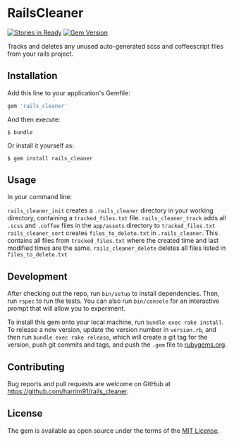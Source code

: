# RailsCleaner

[![Stories in Ready](https://badge.waffle.io/harrim91/rails_cleaner.svg?label=ready&title=Ready)](http://waffle.io/harrim91/rails_cleaner)
[![Gem Version](https://badge.fury.io/rb/rails_cleaner.svg)](https://badge.fury.io/rb/rails_cleaner)


Tracks and deletes any unused auto-generated scss and coffeescript files from your rails project.

## Installation

Add this line to your application's Gemfile:

```ruby
gem 'rails_cleaner'
```

And then execute:

    $ bundle

Or install it yourself as:

    $ gem install rails_cleaner

## Usage

In your command line:

`rails_cleaner_init` creates a `.rails_cleaner` directory in your working directory, containing a `tracked_files.txt` file.
`rails_cleaner_track` adds all `.scss` and `.coffee` files in the `app/assets` directory to `tracked_files.txt`
`rails_cleaner_sort` creates `files_to_delete.txt` in `.rails_cleaner`. This contains all files from `tracked_files.txt` where the created time and last modified times are the same.
`rails_cleaner_delete` deletes all files listed in `files_to_delete.txt`

## Development

After checking out the repo, run `bin/setup` to install dependencies. Then, run `rspec` to run the tests. You can also run `bin/console` for an interactive prompt that will allow you to experiment.

To install this gem onto your local machine, run `bundle exec rake install`. To release a new version, update the version number in `version.rb`, and then run `bundle exec rake release`, which will create a git tag for the version, push git commits and tags, and push the `.gem` file to [rubygems.org](https://rubygems.org).

## Contributing

Bug reports and pull requests are welcome on GitHub at https://github.com/harrim91/rails_cleaner.


## License

The gem is available as open source under the terms of the [MIT License](http://opensource.org/licenses/MIT).

